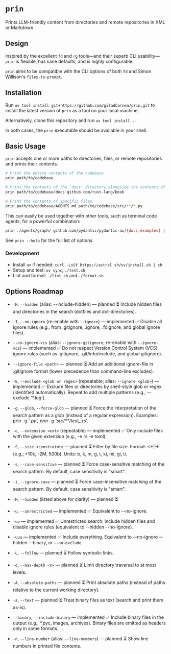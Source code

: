 # `prin`

Prints LLM-friendly content from directories and remote repositories in XML or Markdown.

## Design

Inspired by the excellent `fd` and `rg` tools—and their superb CLI usability—`prin` is flexible, has sane defaults, and is highly configurable.

`prin` aims to be compatible with the CLI options of both `fd` and Simon Willison's `files-to-prompt`.

## Installation

Run `uv tool install git+https://github.com/giladbarnea/prin.git` to install the latest version of `prin` as a tool on your local machine.

Alternatively, clone this repository and run `uv tool install .`.

In both cases, the `prin` executable should be available in your shell.

## Basic Usage

`prin` accepts one or more paths to directories, files, or remote repositories and prints their contents.

```sh
# Print the entire contents of the codebase
prin path/to/codebase

# Print the contents of the `docs` directory alongside the contents of the `rust-lang/book` remote repository
prin path/to/codebase/docs github.com/rust-lang/book

# Print the contents of specific files
prin path/to/codebase/AGENTS.md path/to/codebase/src/**/*.py
```

This can easily be used together with other tools, such as terminal code agents, for a powerful combination:

```sh
prin ./agents/graph/ github.com/pydantic/pydantic-ai/{docs,examples} | claude -p "The graphs are not wired right. Fix them."
```

See `prin --help` for the full list of options.


### Development
- Install `uv` if needed: `curl -LsSf https://astral.sh/uv/install.sh | sh`
- Setup and test: `uv sync`; `./test.sh`
- Lint and format: `./lint.sh` and `./format.sh`

## Options Roadmap

- `-H`, `--hidden` (alias: --include-hidden) — planned ⏳
Include hidden files and directories in the search (dotfiles and dot-directories).

- `-I`, `--no-ignore` (re-enable with `--ignore`) — implemented ✅
Disable all ignore rules (e.g., from .gitignore, .ignore, .fdignore, and global ignore files).

- `--no-ignore-vcs` (alias: `--ignore-gitignore`; re-enable with `--ignore-vcs`) — implemented ✅
Do not respect Version Control System (VCS) ignore rules (such as .gitignore, .git/info/exclude, and global gitignore).

- `--ignore-file <path>` — planned ⏳
Add an additional ignore-file in .gitignore format (lower precedence than command-line excludes).

- `-E`, `--exclude <glob or regex>` (repeatable; alias: `--ignore <glob>`) — implemented ✅
Exclude files or directories by shell-style glob or regex (identified automatically). Repeat to add multiple patterns (e.g., --exclude '*.log').

- `-g`, `--glob`, `--force-glob` — planned ⏳
Force the interpretation of the search pattern as a glob (instead of a regular expression).
Examples: prin -g '*.py', prin -g 'src/**/test_*.rs'.

- `-e`, `--extension <ext>` (repeatable) — implemented ✅
Only include files with the given extension (e.g., -e rs -e toml).

- `-S`, `--size <constraint>` — planned ⏳
Filter by file size. Format: <+|-><NUM><UNIT> (e.g., +10k, -2M, 500b). Units: b, k, m, g, t, ki, mi, gi, ti.

- `-s`, `--case-sensitive` — planned ⏳
Force case-sensitive matching of the search pattern. By default, case sensitivity is "smart".

- `-i`, `--ignore-case` — planned ⏳
Force case-insensitive matching of the search pattern. By default, case sensitivity is "smart".

- `-H`, `--hidden` (listed above for clarity) — planned ⏳

- `-u`, `--unrestricted` — implemented ✅
Equivalent to --no-ignore.

- `-uu` — implemented ✅
Unrestricted search: include hidden files and disable ignore rules (equivalent to --hidden --no-ignore).

- `-uuu` — implemented ✅
Include everything.
Equivalent to --no-ignore --hidden --binary, or `--no-exclude`.

- `-L`, `--follow` — planned ⏳
Follow symbolic links.

- `-d`, `--max-depth <n>` — planned ⏳
Limit directory traversal to at most <n> levels.

- `-A`, `--absolute-paths` — planned ⏳
Print absolute paths (instead of paths relative to the current working directory).

- `-a`, `--text` — planned ⏳
Treat binary files as text (search and print them as-is).

- `--binary`, `--include-binary` — implemented ✅
Include binary files in the output (e.g., *.pyc, images, archives). Binary files are emitted as headers only in some formats.

- `-n`, `--line-number` (alias: `--line-numbers`) — planned ⏳
Show line numbers in printed file contents.